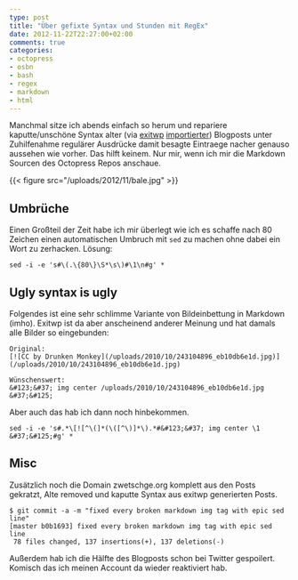 ```yaml
---
type: post
title: "Über gefixte Syntax und Stunden mit RegEx"
date: 2012-11-22T22:27:00+02:00
comments: true
categories:
- octopress
- osbn
- bash
- regex
- markdown
- html
---
```


Manchmal sitze ich abends einfach so herum und repariere kaputte/unschöne Syntax
alter (via [exitwp](https://github.com/thomasf/exitwp)
[importierter](/blog/2012/03/05/switched-to-octopress/))
Blogposts unter Zuhilfenahme regulärer Ausdrücke damit besagte Eintraege nacher
genauso aussehen wie vorher. Das hilft keinem. Nur mir, wenn ich mir die Markdown
Sourcen des Octopress Repos anschaue.

{{< figure src="/uploads/2012/11/bale.jpg" >}}

## Umbrüche

Einen Großteil der Zeit habe ich mir überlegt wie ich es schaffe nach 80 Zeichen
einen automatischen Umbruch mit `sed` zu machen ohne dabei ein Wort zu
zerhacken. Lösung:

```
sed -i -e 's#\(.\{80\}\S*\s\)#\1\n#g' *
```

## Ugly syntax is ugly

Folgendes ist eine sehr schlimme Variante von Bildeinbettung in Markdown (imho). Exitwp ist
da aber anscheinend anderer Meinung und hat damals alle Bilder so eingebunden:

```
Original:
[![CC by Drunken Monkey](/uploads/2010/10/243104896_eb10db6e1d.jpg)](/uploads/2010/10/243104896_eb10db6e1d.jpg)

Wünschenswert:
&#123;&#37; img center /uploads/2010/10/243104896_eb10db6e1d.jpg &#37;&#125;
```

Aber auch das hab ich dann noch hinbekommen.

```
sed -i -e 's#.*\[![^\(]*(\([^\)]*\).*#&#123;&#37; img center \1 &#37;&#125;#g' *
```

## Misc

Zusätzlich noch die Domain zwetschge.org komplett aus den Posts gekratzt,
Alte removed und kaputte Syntax aus exitwp generierten Posts.

```
$ git commit -a -m "fixed every broken markdown img tag with epic sed line"
[master b0b1693] fixed every broken markdown img tag with epic sed line
 78 files changed, 137 insertions(+), 137 deletions(-)
```

Außerdem hab ich die Hälfte des Blogposts schon bei Twitter gespoilert.
Komisch das ich meinen Account da wieder reaktiviert hab.
